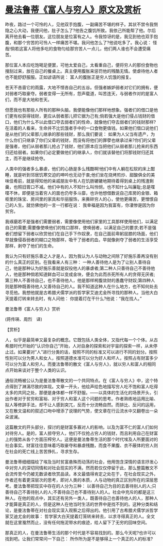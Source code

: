 # [曼法鲁蒂《富人与穷人》原文及赏析](https://www.vrrw.net/wx/11147.html)

昨夜，路过一个可怜的人，见他双手抱腹，一副痛苦不堪的样子。其状不禁令我恻隐之心大动，我便问他，肚子怎么了?他告之腹饥所致。我依己所能帮了他。尔后离开他去看一位朋友。这位朋友是位富有之人。令我惊讶的是，我见到他也双手抱腹，和那个穷苦的可怜人一样痛苦不堪。我问他怎么了?他说吃多了。我心说： 怪哉!倘若这富人将他多吃的食物匀给那穷苦人一点儿，他们两人谁也不会遭受痛苦。

那位富人本应吃饱喝足便罢，可他太爱自己，太看重自己，便将穷人的那份食物也搜刮过来，放在自己的餐桌上。真主便用腹胀来惩罚他的残酷无情。使虐待他人者也不能舒舒服服。正如谚语所说： 富人的腹胀正是穷人饥饿的报复。

苍天不吝啬它的雨露，大地不悭吝自己的五谷。但强者嫉妒弱者对它们的拥有，便对弱者巧取豪夺。弱者变得一无所有，怨声载道，叫苦连天，与弱者作对的是富人们，而不是大地和苍天。

但愿我也有那些人所有的那种头脑，我便能像他们那样地想象。强者们的借口是他们更有权获得钱财，更应从弱者那儿把它据为己有;倘若强大是他们侵占钱财的借口，他们为什么不以此借口夺去弱者们的性命，就像他们夺去弱者们的钱财那样?在活着的人看来，生命并不比饥饿者手中的一口食物更值钱。如果他们借口说他们是从他们的父辈那儿继承的那些钱财，那么我们要说： 如果为人父当有遗产，为什么你们只继承了你们父辈的钱财，而没有将他们的罪孽也继承过来?你们的父辈是强者，他们从弱者那儿抢占了钱财，他们原本应当把他们从弱者那儿抢来的东西归还给弱者。如果你们必定要做他们的继承人，你们就该替他们将那钱财归还其主，而不是继续抢夺。

人类中的强者多么暴虐，他们的心肠是多么残酷啊!他们中有人躺在松软的床上酣睡，就是听到邻居饥寒交迫的呻吟也无动于衷;他们坐在烧烤煎炒、甜酸俱全的美味佳肴前，就是得知他的亲戚朋友中有人在饥肠辘辘地期待着得到桌上的残渣剩羹，也照旧胃口不减。他们中有的人不知什么叫怜悯，也不知什么叫廉耻;总是喋喋不休，即便是当着穷人的面也仍夸多斗靡，也许他想借数说自己库房的金银、箱柜里的珠宝、房间里的家具和华丽服饰，来撕碎穷人的心，使他更痛苦，更憎恨自己的人生。就仿佛他的一言一行都在说： 我幸福是因为我富有，你凄惨是因为你贫穷。

我琢磨若不是强者们需要弱者，需要像使用他们家里的工具那样使用他们，以满足自己的需要;需要像使唤他们的牲口那样，使唤弱者，以满足自己的要求;若不是强者们想留下弱者以欣赏他们在自己手下作奴隶，在自己面前卑躬屈膝的场面，他们早就像侵吞弱者的糊口之物那样，吸干了弱者的血，早就像剥夺了弱者的生活享受那样，剥夺了他们的生命。

我认为只有好施乐善之人才是人，因为我认为人与动物之间除了好施乐善再没有别的什么真正的区别。在我看来人有三种： 一种人善待他人是为了让别人善待自己，他是那种认为好施乐善就是奴役他人的暴虐者;第二种人只善待自己不善待他人，他是那种倘若知道鲜血可以变成金块，便会为此而杀死所有人的贪得无厌者;第三种人不善待自己，也不善待他人，他是那样枵腹敛财的愚蠢守财奴;第四种人则是那种既善待他人又善待自己的人。我不知道这种人在什么地方，也不知何处去寻觅他。我想他就是古希腊犬儒学派的哲学家艾迪尤金所寻找的那种人。当他大白天提着灯转来转去时，有人问他： 你提着灯在干什么?他说：“我在找人。”



曼法鲁蒂《富人与穷人》赏析

(蒋传瑛、周烈　译)

【赏析】

人，似乎是最简单又最复杂的概念。它既包括人类全体，又指代每一个个体。从古希腊时代开始的“认识你自己”开始，人对自身的探索和对宇宙的探索一样，从未停止过。如果要对“人”进行分类的话，按照不同的标准又可以进行不同的划分。按照性别可以分为男人和女人，按照道德水准可以分为好人和坏人，按照占有财富多少可以分为富人和穷人。而曼法鲁蒂的散文《富人与穷人》，就以穷人和富人的相同点开始来谈对于整个人类的认识。

通俗流畅被公认为是曼法鲁蒂散文的一个共同特点。在《富人与穷人》中，这个特点得到了淋漓尽致的体现。文章一开头，他绘声绘色地描写穷人吃不饱和富人吃得太多的共同之处，那便是身体都一样不舒服。——以具体的生活化的场景开头，引出作者对于贫穷和富裕、对于穷人和富人这个问题的思考。作者熟练地运用比喻、拟人等修辞手法，却不让人感到突兀，反而十分流畅自然。而排比、反问的运用，又在散文温和的叙述口吻中增添了说理的气势，使文章在行云流水中又翻卷出一朵朵波澜。

这篇散文的开头部分，探讨的是财富多寡对人的影响，以及为富不仁的富人们如何对待穷人。是的，富人掠夺穷人，他们不仅抢占穷人的钱财，而且利用自己在财富上的强势从各个方面压榨穷人。这便是曼法鲁蒂生活的那个时代埃及人所要面对的社会事实。财富往往意味着巧取豪夺和暴虐残酷，而食不果腹、衣不蔽体的穷人则在社会的死亡线上苦苦挣扎，寻求生存。

曼法鲁蒂细细描绘了埃及当时贫富悬殊而动荡的社会，他用饱含深情的语言抒发心中对穷人的深切同情和对社会现实的不满，然而若仅仅停留于此，那么整篇散文不会流传至今仍被无数读者欣赏品读。本文最值得肯定之处在于，在社会现实之外，作者还有着更深层次的思考，即对人类的本质，人与动物的真正区别所在的深层思考。曼法鲁蒂把现实中存在的人分为三种： 以善待自己为目的去善待别人的人;只善待自己不善待别人的人;不善待自己也不善待别人的人。社会中充斥的都是这三种人。在他的观点中，其实还有另外一类人，既善待自己也善待他人的人，那种人才能算是真正的人，但是这种人在他当时生活的世界中是找不到的。这种分类和结论，是曼法鲁蒂在对社会现实深入观察之后得出的。他引用了古希腊犬儒学派哲学家艾迪尤金的故事： 哲学家大白天提着灯笼转来转去，以求寻得真正的人。全文就在这里戛然而止，没有任何拖泥带水的痕迹，给人留下了无穷的回味空间。

那真正的人，在曼法鲁蒂生活的那个时代是不容易找到的。那么今天呢?也许可以找到吧。让我们常常问一下自己： 所作所为是不是够得上一个真正的人的标准?

